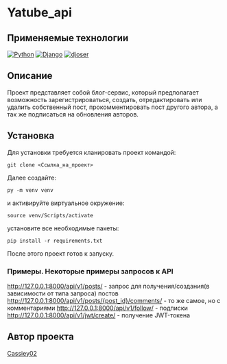 # Yatube_api
## Применяемые технологии
[![Python](https://img.shields.io/badge/-Python-464646?style=flat&logo=Python&logoColor=56C0C0&color=008080)](https://www.python.org/)
[![Django](https://img.shields.io/badge/-Django-464646?style=flat&logo=Django&logoColor=56C0C0&color=008080)](https://www.djangoproject.com/)
[![djoser](https://img.shields.io/badge/-djoser-464646?style=flat-square)](https://djoser.readthedocs.io/en/latest/)
## Описание
Проект представляет собой блог-сервис, который предполагает возможность зарегистрироваться, создать, отредактировать или удалить собственный пост, прокомментировать пост другого автора, а так же подписаться на обновления авторов.
## Установка
Для установки требуется кланировать проект командой: 
```
git clone <Ссылка_на_проект>
```
Далее создайте:
```
py -m venv venv
```
и активируйте виртуальное окружение:
```
source venv/Scripts/activate
```
установите все необходимые пакеты:
```
pip install -r requirements.txt
```
После этого проект готов к запуску.
### Примеры. Некоторые примеры запросов к API
http://127.0.0.1:8000/api/v1/posts/ - запрос для получения/создания(в зависимости от типа запроса) постов
http://127.0.0.1:8000/api/v1/posts/{post_id}/comments/ - то же самое, но с комментариями
http://127.0.0.1:8000/api/v1/follow/ - подписки
http://127.0.0.1:8000/api/v1/jwt/create/ - получение JWT-токена
## Автор проекта
[Cassiey02](https://github.com/Cassiey02/)

